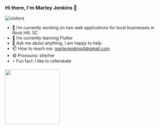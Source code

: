 ### Hi there, I'm Marley Jenkins 👋

<!--
**marleyjenkins4/marleyjenkins4** is a ✨ _special_ ✨ repository because its `README.md` (this file) appears on your GitHub profile.
Here are some ideas to get you started:
-->

![visitors](https://visitor-badge.glitch.me/badge?page_id=page.id)

- 🔭 I’m currently working on two web applications for local businesses in Rock Hill, SC
- 🌱 I’m currently learning Flutter
- 💬 Ask me about anything, I am happy to help
- 📫 How to reach me: marleyjenkins4@gmail.com
- 😄 Pronouns: she/her
- ⚡ Fun fact: I like to rollerskate 




<img height="180em" src="https://github-readme-stats.vercel.app/api?username=marleyjenkins4&show_icons=true&hide_border=true&&count_private=true&include_all_commits=true" />
